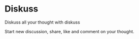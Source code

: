 # Diskuss

Diskuss all your thought with diskuss

Start new discussion, share, like and comment on your thought.
